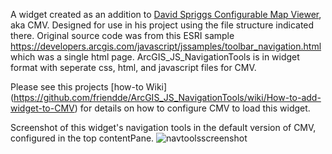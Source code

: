A widget created as an addition to [David Spriggs Configurable Map Viewer](https://github.com/DavidSpriggs/ConfigurableViewerJSAPI), aka CMV. Designed for use in his project using the file structure indicated there. Original source code was from this ESRI sample https://developers.arcgis.com/javascript/jssamples/toolbar_navigation.html which was a single html page. ArcGIS_JS_NavigationTools is in widget format with seperate css, html, and javascript files for CMV.

Please see this projects [how-to Wiki] (https://github.com/friendde/ArcGIS_JS_NavigationTools/wiki/How-to-add-widget-to-CMV) for details on how to configure CMV to load this widget.

Screenshot of this widget's navigation tools in the default version of CMV, configured in the top contentPane.
![navtoolsscreenshot](https://cloud.githubusercontent.com/assets/7818309/4076966/d57254fe-2ebe-11e4-9590-2988bf24bd38.JPG)
